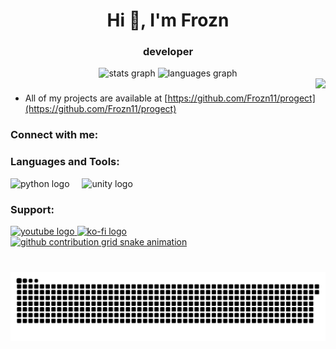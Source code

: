 <h1 align="center">Hi 👋, I'm Frozn</h1>
<h3 align="center">developer</h3>


<div align="center">
  <img src="https://github-readme-stats.vercel.app/api?username=Frozn11&hide_title=false&hide_rank=false&show_icons=true&include_all_commits=true&count_private=true&disable_animations=false&theme=dracula&locale=en&hide_border=false" height="150" alt="stats graph"  />
  <img src="https://github-readme-stats.vercel.app/api/top-langs?username=Frozn11&locale=en&hide_title=false&layout=compact&card_width=320&langs_count=5&theme=dracula&hide_border=false" height="150" alt="languages graph"  />
</div>

<img align="right" height="150" src="https://i.imgflip.com/8pwk2l.gif"  />


###
-  All of my projects are available at [https://github.com/Frozn11/progect](https://github.com/Frozn11/progect)



<h3 align="left">Connect with me:</h3>
<p align="left">
</p>

<h3 align="left">Languages and Tools:</h3>
<div align="left">

  <img src="https://cdn.jsdelivr.net/gh/devicons/devicon/icons/python/python-original.svg" height="30" alt="python logo"  />
  <img width="12" />
  <img src="https://cdn.jsdelivr.net/gh/devicons/devicon/icons/unity/unity-original.svg" height="30" alt="unity logo"  />
</div>




<h3 align="left">Support:</h3>

<div align="left">
  <a href="https://www.youtube.com/channel/UCyLuV5nSpxjPTn-Ozr7imZw"><img src="https://img.shields.io/static/v1?message=Youtube&logo=youtube&label=&color=FF0000&logoColor=white&labelColor=&style=for-the-badge" height="35" alt="youtube logo"  />
  <a href="https://ko-fi.com/Frozn"><img src="https://img.shields.io/static/v1?message=Ko-fi&logo=ko-fi&label=&color=F16061&logoColor=white&labelColor=&style=for-the-badge" height="35" alt="ko-fi logo"  />
</div>




<picture>
  <source media="(prefers-color-scheme: dark)" srcset="https://raw.githubusercontent.com/Frozn11/platane/output/github-contribution-grid-snake-dark.svg">
  <source media="(prefers-color-scheme: light)" srcset="https://raw.githubusercontent.com/Frozn11/platane/output/github-contribution-grid-snake.svg">
  <img alt="github contribution grid snake animation" src="https://raw.githubusercontent.com/Frozn11/platane/output/github-contribution-grid-snake.svg">
</picture>

###

<br clear="both">

<img src="https://raw.githubusercontent.com/Frozn11/Frozn11/output/snake.svg" alt="Snake animation" />

###

